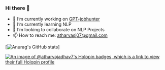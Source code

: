 ### Hi there 👋
<!--
**AtharvaJadhav7/AtharvaJadhav7** is a ✨ _special_ ✨ repository because its `README.md` (this file) appears on your GitHub profile.
- 🤔 I’m looking for help with ...
- 💬 Ask me about 
- 😄 Pronouns: ...
- ⚡ Fun fact: ...

Here are some ideas to get you started:
-->

- 🔭 I’m currently working on [GPT-jobhunter](https://github.com/espin086/GPT-Jobhunter)
- 🌱 I’m currently learning NLP
- 👯 I’m looking to collaborate on NLP Projects
- 📫 How to reach me: atharvasj07@gmail.com

[![Anurag's GitHub stats](https://github-readme-stats.vercel.app/api?username=AtharvaJadhav7)]
<!-- 
[![trophy](https://github-profile-trophy.vercel.app/?username=AtharvaJadhav7)](https://github.com/ryo-ma/github-profile-trophy)
 -->

 [![An image of @atharvajadhav7's Holopin badges, which is a link to view their full Holopin profile](https://holopin.me/atharvajadhav7)](https://holopin.io/@atharvajadhav7)
